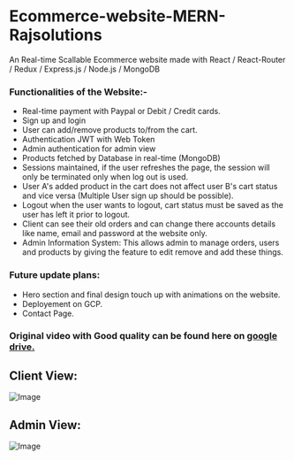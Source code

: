 # Ecommerce-website-MERN-Rajsolutions

An Real-time Scallable Ecommerce website made with React /  React-Router / Redux / Express.js / Node.js / MongoDB

### Functionalities of the Website:- 
- Real-time payment with Paypal or Debit / Credit cards.
- Sign up and login
- User can add/remove products to/from the cart.
- Authentication JWT with Web Token 
- Admin authentication for admin view 
- Products fetched by Database in real-time (MongoDB)
- Sessions maintained, if the user refreshes the page, the session will only be terminated only when log out is used.
- User A's added product in the cart does not affect user B's cart status and vice versa (Multiple User sign up should be possible).
- Logout when the user wants to logout, cart status must be saved as the user has left it prior to logout.
- Client can see their old orders and can change there accounts details like name, email and password at the website only.
- Admin Information System: This allows admin to manage orders, users and products by giving the feature to edit remove and add these things.


### Future update plans:
- Hero section and final design touch up with animations on the website.
- Deployement on GCP.
- Contact Page.

### Original video with Good quality can be found here on [google drive.](https://drive.google.com/drive/folders/19f1LT38cqhAKhdhysRVBm8vJKlFqC-PU?usp=sharing)

## Client View:
![Image](https://github.com/pratiktiwari1212/Ecommerce-website-MERN-Rajsolutions/blob/main/gifs/admin.gif)

## Admin View:
![Image](https://github.com/pratiktiwari1212/Ecommerce-website-MERN-Rajsolutions/blob/main/gifs/client.gif)
